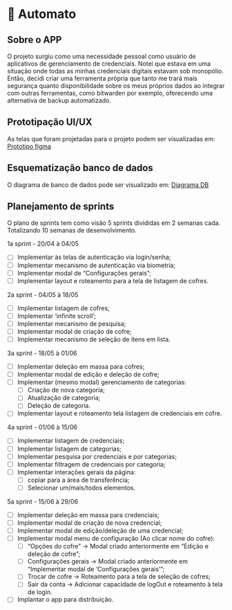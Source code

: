 # 🤖 Automato

## Sobre o APP
O projeto surgiu como uma necessidade pessoal como usuário de aplicativos de gerenciamento de credenciais. Notei que estava em uma situação onde todas as minhas credenciais digitais estavam sob monopólio. Então, decidi criar uma ferramenta própria que tanto me trará mais segurança quanto disponibilidade sobre os meus próprios dados ao integrar com outras ferramentas, como bitwarden por exemplo, oferecendo uma alternativa de backup automatizado.

## Prototipação UI/UX
As telas que foram projetadas para o projeto podem ser visualizadas em: [Prototipo figma](https://www.figma.com/proto/Zkirlt7UwRhGhnnN20FuSo/Automato?node-id=13-99&t=59bxVbJ5Z6Wa6YWg-1&starting-point-node-id=13%3A99)

## Esquematização banco de dados
O diagrama de banco de dados pode ser visualizado em: [Diagrama DB](https://www.figma.com/proto/Zkirlt7UwRhGhnnN20FuSo/Automato?node-id=44-206&t=59bxVbJ5Z6Wa6YWg-1&scaling=scale-down-width&content-scaling=fixed)

## Planejamento de sprints

O plano de sprints tem como visão 5 sprints divididas em 2 semanas cada. Totalizando 10 semanas de desenvolvimento.

1a sprint - 20/04 à 04/05

- [ ]  Implementar às telas de autenticação via login/senha;
- [ ]  Implementar mecanismo de autenticação via biometria;
- [ ]  Implementar modal de “Configurações gerais”;
- [ ]  Implementar layout e roteamento para a tela de listagem de cofres.

2a sprint - 04/05 à 18/05

- [ ]  Implementar listagem de cofres;
- [ ]  Implementar ‘infinite scroll’;
- [ ]  Implementar mecanismo de pesquisa;
- [ ]  Implementar modal de criação de cofre;
- [ ]  Implementar mecanismo de seleção de itens em lista.

3a sprint - 18/05 à 01/06

- [ ]  Implementar deleção em massa para cofres;
- [ ]  Implementar modal de edição e deleção de cofre;
- [ ]  Implementar (mesmo modal) gerenciamento de categorias:
    - [ ]  Criação de nova categoria;
    - [ ]  Atualização de categoria;
    - [ ]  Deleção de categoria.
- [ ]  Implementar layout e roteamento tela listagem de credenciais em cofre.

4a sprint - 01/06 à 15/06

- [ ]  Implementar listagem de credenciais;
- [ ]  Implementar listagem de categorias;
- [ ]  Implementar pesquisa por credenciais e por categorias;
- [ ]  Implementar filtragem de credenciais por categoria;
- [ ]  Implementar interações gerais da página:
    - [ ]  copiar para a área de transferência;
    - [ ]  Selecionar um/mais/todos elementos.

5a sprint - 15/06 à 29/06

- [ ]  Implementar deleção em massa para credenciais;
- [ ]  Implementar modal de criação de nova credencial;
- [ ]  Implementar modal de edição/deleção de uma credencial;
- [ ]  Implementar modal menu de configuração (Ao clicar nome do cofre):
    - [ ]  “Opções do cofre” → Modal criado anteriormente em “Edição e deleção de cofre”;
    - [ ]  Configurações gerais → Modal criado anteriormente em “Implementar modal de ‘Configurações gerais’”;
    - [ ]  Trocar de cofre → Roteamento para a tela de seleção de cofres;
    - [ ]  Sair da conta → Adicionar capacidade de logOut e roteamento à tela de login.
- [ ]  Implantar o app para distribuição.